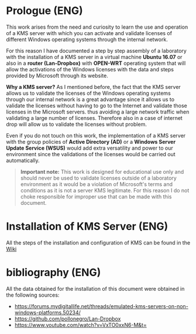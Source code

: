 # Prologue (ENG)

This work arises from the need and curiosity to learn the use and operation of a KMS server with which you can activate and validate licenses of different Windows operating systems through the internal network.

For this reason I have documented a step by step assembly of a laboratory with the installation of a KMS server in a virtual machine **Ubuntu 16.07** or also in a **router (Lan-Dropbox)** with **OPEN-WRT** operating system that will allow the activations of the Windows licenses with the data and steps provided by Microsoft through its website.

**Why a KMS server?** As I mentioned before, the fact that the KMS server allows us to validate the licenses of the Windows operating systems through our internal network is a great advantage since it allows us to validate the licenses without having to go to the Internet and validate those licenses in the Microsoft servers. thus avoiding a large network traffic when validating a large number of licenses. Therefore also in a case of internet drop will allow us to validate the licenses without problem.

Even if you do not touch on this work, the implementation of a KMS server with the group policies of **Active Directory (AD)** or a **Windows Server Update Service (WSUS)** would add extra versatility and power to our environment since the validations of the licenses would be carried out automatically.

>**Important note:** This work is designed for educational use only and should never be used to validate licenses outside of a laboratory environment as it would be a violation of Microsoft's terms and conditions as it is not a server KMS legitimate. For this reason I do not choke responsible for improper use that can be made with this document.

# Installation of KMS Server (ENG)

All the steps of the installation and configuration of KMS can be found in the [Wiki](../../wiki)

# bibliography (ENG)
All the data obtained for the installation of this document were obtained in the following sources:

+ https://forums.mydigitallife.net/threads/emulated-kms-servers-on-non-windows-platforms.50234/
+ https://github.com/pollonegro/Lan-Dropbox
+ https://www.youtube.com/watch?v=VxTO0xxN6-M&t=
